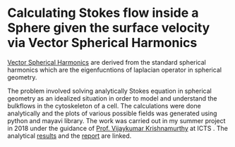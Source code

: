 # Calculating Stokes flow inside a Sphere given the surface velocity via Vector Spherical Harmonics
[Vector Spherical Harmonics](https://en.wikipedia.org/wiki/Vector_spherical_harmonics) are derived from the standard spherical harmonics which are the eigenfucntions of laplacian operator in spherical geometry.

The problem involved solving analytically Stokes equation in spherical geometry as an idealized situation in order to model and understand the bulkflows in the cytoskeleton of a cell.
The calculations were done analytically and the plots of various possible fields was generated using python and 
mayavi library. The work was carried out in my summer project in 2018 under the guidance of [Prof. Vijaykumar Krishnamurthy](https://www.icts.res.in/people/vijay-krishnamurthy) at ICTS .
The analytical [results](https://github.com/Mr-Markovian/SphericalHarmonics_for_StokesFlow/blob/main/codes/Analytical_bulkvelocity_calculation.pdf) and the [report](https://github.com/Mr-Markovian/SphericalHarmonics_for_StokesFlow/blob/main/SummerProject_Report_2018.pdf) are linked.
